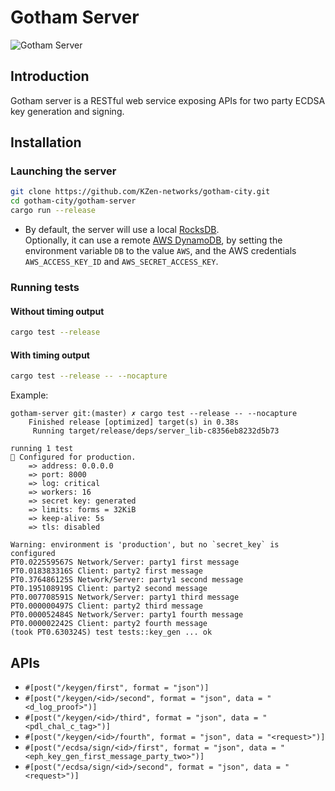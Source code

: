 # Gotham Server
![Gotham Server](../misc/server-icon.png)

## Introduction
Gotham server is a RESTful web service exposing APIs for two party ECDSA key generation and signing.

## Installation
### Launching the server
```bash
git clone https://github.com/KZen-networks/gotham-city.git
cd gotham-city/gotham-server
cargo run --release
```

* By default, the server will use a local [RocksDB](https://rocksdb.org/).<br> 
Optionally, it can use a remote [AWS DynamoDB](https://aws.amazon.com/dynamodb/), 
by setting the environment variable `DB` to the value `AWS`, and the AWS credentials `AWS_ACCESS_KEY_ID` and `AWS_SECRET_ACCESS_KEY`. 



### Running tests
#### Without timing output
```bash
cargo test --release
```

#### With timing output
```bash
cargo test --release -- --nocapture
```

Example:
```test
gotham-server git:(master) ✗ cargo test --release -- --nocapture
    Finished release [optimized] target(s) in 0.38s
     Running target/release/deps/server_lib-c8356eb8232d5b73

running 1 test
🔧 Configured for production.
    => address: 0.0.0.0
    => port: 8000
    => log: critical
    => workers: 16
    => secret key: generated
    => limits: forms = 32KiB
    => keep-alive: 5s
    => tls: disabled
    
Warning: environment is 'production', but no `secret_key` is configured
PT0.022559567S Network/Server: party1 first message
PT0.018383316S Client: party2 first message
PT0.376486125S Network/Server: party1 second message
PT0.195108919S Client: party2 second message
PT0.007708591S Network/Server: party1 third message
PT0.000000497S Client: party2 third message
PT0.000052484S Network/Server: party1 fourth message
PT0.000002242S Client: party2 fourth message
(took PT0.630324S) test tests::key_gen ... ok
```

## APIs

* `#[post("/keygen/first", format = "json")]`
* `#[post("/keygen/<id>/second", format = "json", data = "<d_log_proof>")]`
* `#[post("/keygen/<id>/third", format = "json", data = "<pdl_chal_c_tag>")]
`
* `#[post("/keygen/<id>/fourth", format = "json", data = "<request>")]
`
* `#[post("/ecdsa/sign/<id>/first",
       format = "json",
       data = "<eph_key_gen_first_message_party_two>")]`
* `#[post("/ecdsa/sign/<id>/second", format = "json", data = "<request>")]`

